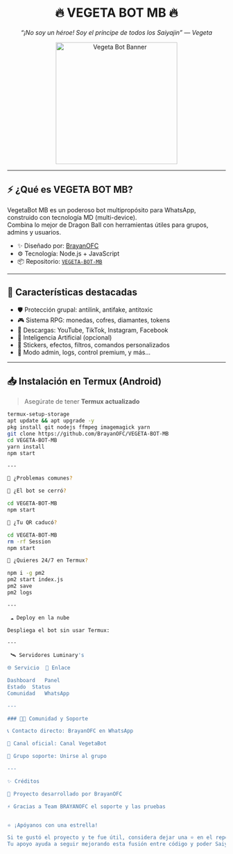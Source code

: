<h1 align="center">🔥 VEGETA BOT MB 🔥</h1>
<p align="center"><i>“¡No soy un héroe! Soy el príncipe de todos los Saiyajin” — Vegeta</i></p>

<div align="center">
  <img src="https://qu.ax/zKuno.jpg" width="280" alt="Vegeta Bot Banner"/>
</div>

---

## ⚡ ¿Qué es VEGETA BOT MB?

VegetaBot MB es un poderoso bot multipropósito para WhatsApp, construido con tecnología MD (multi-device).  
Combina lo mejor de Dragon Ball con herramientas útiles para grupos, admins y usuarios.

- ✨ Diseñado por: [BrayanOFC](https://github.com/BrayanOFC)  
- ⚙️ Tecnología: Node.js + JavaScript  
- 📦 Repositorio: [`VEGETA-BOT-MB`](https://github.com/BrayanOFC/VEGETA-BOT-MB)

---

## 🚀 Características destacadas

- 🛡️ Protección grupal: antilink, antifake, antitoxic  
- 🎮 Sistema RPG: monedas, cofres, diamantes, tokens  
- 🎥 Descargas: YouTube, TikTok, Instagram, Facebook  
- 🧠 Inteligencia Artificial (opcional)  
- 🤖 Stickers, efectos, filtros, comandos personalizados  
- 🔧 Modo admin, logs, control premium, y más...

---

## 📥 Instalación en Termux (Android)

> Asegúrate de tener **Termux actualizado**

```bash
termux-setup-storage
apt update && apt upgrade -y
pkg install git nodejs ffmpeg imagemagick yarn
git clone https://github.com/BrayanOFC/VEGETA-BOT-MB
cd VEGETA-BOT-MB
yarn install
npm start

---

🧪 ¿Problemas comunes?

🔁 ¿El bot se cerró?

cd VEGETA-BOT-MB
npm start

🧹 ¿Tu QR caducó?

cd VEGETA-BOT-MB
rm -rf Session
npm start

🔄 ¿Quieres 24/7 en Termux?

npm i -g pm2
pm2 start index.js
pm2 save
pm2 logs

---

 ☁️ Deploy en la nube

Despliega el bot sin usar Termux:

---

 🛰 Servidores Luminary's

🌐 Servicio	📎 Enlace

Dashboard	Panel
Estado	Status
Comunidad	WhatsApp

---

### 🧑‍💻 Comunidad y Soporte

📞 Contacto directo: BrayanOFC en WhatsApp

📢 Canal oficial: Canal VegetaBot

👥 Grupo soporte: Unirse al grupo

---

✨ Créditos

👾 Proyecto desarrollado por BrayanOFC

⚡ Gracias a Team BRAYANOFC el soporte y las pruebas


⭐ ¡Apóyanos con una estrella!

Si te gustó el proyecto y te fue útil, considera dejar una ⭐ en el repositorio.
Tu apoyo ayuda a seguir mejorando esta fusión entre código y poder Saiyajin.